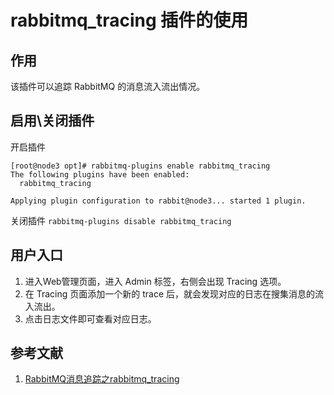 # rabbitmq_tracing 插件的使用

## 作用

该插件可以追踪 RabbitMQ 的消息流入流出情况。

## 启用\关闭插件

开启插件

```shell
[root@node3 opt]# rabbitmq-plugins enable rabbitmq_tracing
The following plugins have been enabled:
  rabbitmq_tracing

Applying plugin configuration to rabbit@node3... started 1 plugin.
```

关闭插件
`rabbitmq-plugins disable rabbitmq_tracing`

## 用户入口

1. 进入Web管理页面，进入 Admin 标签，右侧会出现 Tracing 选项。
2. 在 Tracing 页面添加一个新的 trace 后，就会发现对应的日志在搜集消息的流入流出。
3. 点击日志文件即可查看对应日志。

## 参考文献

1. [RabbitMQ消息追踪之rabbitmq_tracing](https://blog.csdn.net/u013256816/article/details/76039201)
